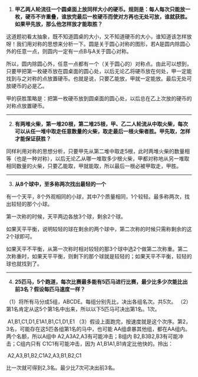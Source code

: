 1. **甲乙两人轮流往一个圆桌面上放同样大小的硬币。规则是：每人每次只能放一枚，硬币不许重叠，谁放完最后一枚硬币而使对方再也无处可放，谁就获胜。如果甲先放，那么他怎样放才能取胜？**

这道题初看太抽象，既不知道圆桌的大小，又不知道硬币的大小，谁知道该怎样放呀！我们用对称的思想来分析一下。圆是关于圆心对称的图形，若A是圆内除圆心外的任意一点，则圆内一定有一点B与A关于圆心对称。

所以，圆内除圆心外，任意一点都有一个（关于圆心的）对称点。由此可以想到，只要甲把第一枚硬币放在圆桌面的圆心处，以后无论乙将硬币放在何处，甲一定能找到与之对称的点放置硬币。也就是说，只要乙能放，甲就一定能放。最后无处可放硬币的必是乙。

甲的获胜策略是：把第一枚硬币放到圆桌面的圆心处，以后总在乙上次放的硬币的对称点放置硬币。

---

2. **有两堆火柴，第一堆20根，第二堆25根，甲、乙二人轮流从中取火柴，每次可以从任一堆中取走任意数量的火柴，取走最后一根火柴者胜。甲先取，怎样才能保证获胜？**

同样利用对称的思想分析，只要甲先从第二堆中取走5根，此时两堆火柴的数量相等（也是一种对称），以后无论乙从哪一堆取多少根火柴，甲都对称地从另一堆取相同数量的火柴，只要乙能取，甲就能取，所以最后一根必被甲取走，甲胜。

---

3. **从8个球中，至多称两次找出最轻的一个**

有一个天平，8个外观相同的小球，其中7个质量相同，1个较轻。最多称两次，找出较轻的那个小球。

第一次称的时候，天平两边各放3个球，剩余2个球。

如果天平平衡，说明较轻的球在剩余的两个球中，第二次称的时候只需称剩余的这2个球即可。

如果天平不平衡，从第一次称时相对较轻的那3个球中选2个做第二次称重。第二次称重时，如果天平平衡，则剩下的那个球就是较轻的；如果天平不平衡，较轻的球也就找到了。

---

4. **25匹马，5个跑道，每次比赛最多能有5匹马进行比赛，最少比多少次能比出前3名？假设每匹马速度一样？**

（1）将所有马分成5组，ABCDE。每组分别先比，决出各组名次。共5次。
（2）第1名肯定从这5个第1名中出来，所以以下5匹马可决出第1名。1次。

​	A1,B1,C1,D1,E1A1,B1,C1,D1,E1
（3）假设上面跑完，按速度就是这个次序。第2，3名，可能存在这5匹各组第1名的马中，也可能 AA组虐暴其他组，都在AA组内。两个名额，所以A组中 A2,A3A2,A3有可能冲击；B组内 B2,B3B2,B3有可能冲击；C组内只有 C1C1有可能冲击，因为 A1,B1A1,B1肯定比他快的。拎出：

​	A2,A3,B1,B2,C1A2,A3,B1,B2,C1

比一次就可得到2,3名。最少比7次可决出前3名。